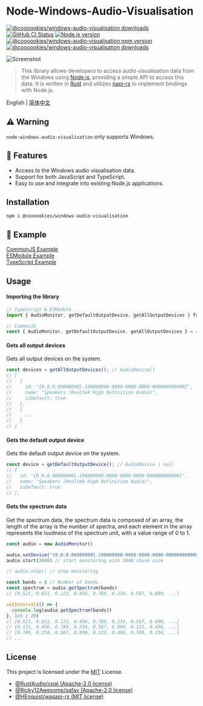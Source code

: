 # Node-Windows-Audio-Visualisation

<a href="https://github.com/LeagueTavern/node-windows-audio-visualisation/issues"><img src="https://img.shields.io/github/issues/LeagueTavern/node-windows-audio-visualisation?style=for-the-badge" alt="@coooookies/windows-audio-visualisation downloads"></a>
<a href="https://github.com/LeagueTavern/node-windows-audio-visualisation/actions"><img alt="GitHub CI Status" src="https://img.shields.io/github/actions/workflow/status/LeagueTavern/node-windows-audio-visualisation/CI.yml?style=for-the-badge"></a>
<a href="https://nodejs.org/en/about/releases/"><img src="https://img.shields.io/node/v/%40coooookies%2Fwindows-audio-visualisation?style=for-the-badge" alt="Node.js version"></a>
<a href="https://www.npmjs.com/package/@coooookies/windows-audio-visualisation"><img src="https://img.shields.io/npm/v/@coooookies/windows-audio-visualisation.svg?style=for-the-badge&sanitize=true" alt="@coooookies/windows-audio-visualisation npm version"></a>
<a href="https://npmcharts.com/compare/@coooookies/windows-audio-visualisation?minimal=true"><img src="https://img.shields.io/npm/dm/@coooookies/windows-audio-visualisation.svg?style=for-the-badge&sanitize=true" alt="@coooookies/windows-audio-visualisation downloads"></a>

![Screenshot](docs/shot1.gif)

> This library allows developers to access audio visualisation data from the Windows using [Node.js](https://nodejs.org/), providing a simple API to access this data. It is written in [Rust](https://www.rust-lang.org/) and utilizes [napi-rs](https://napi.rs/) to implement bindings with Node.js.

English | [简体中文](./README_CN.md)

## ⚠️ Warning

`node-windows-audio-visualisation` only supports Windows.

## 🚀 Features

- Access to the Windows audio visualisation data.
- Support for both JavaScript and TypeScript.
- Easy to use and integrate into existing Node.js applications.

## Installation

```shell
npm i @coooookies/windows-audio-visualisation
```

## 🍊 Example

[CommonJS Example](example/index.js) <br />
[ESModule Example](example/index.mjs) <br />
[TypeScript Example](example/index.ts) <br />

## Usage

#### Importing the library

```Typescript
// Typescript & ESModule
import { AudioMonitor, getDefaultOutputDevice, getAllOutputDevices } from '@coooookies/windows-audio-visualisation';

// CommonJS
const { AudioMonitor, getDefaultOutputDevice, getAllOutputDevices } = require('@coooookies/windows-audio-visualisation');
```

#### Gets all output devices

Gets all output devices on the system.

```Typescript
const devices = getAllOutputDevices(); // AudioDevice[]
// [
//   {
//     id: "{0.0.0.00000000}.{00000000-0000-0000-0000-000000000000}",
//     name: "Speakers (Realtek High Definition Audio)",
//     isDefault: true
//   },
//   {
//     ...
//   }
// ]
```

#### Gets the default output device

Gets the default output device on the system.

```Typescript
const device = getDefaultOutputDevice(); // AudioDevice | null
// {
//   id: "{0.0.0.00000000}.{00000000-0000-0000-0000-000000000000}",
//   name: "Speakers (Realtek High Definition Audio)",
//   isDefault: true
// },
```

#### Gets the spectrum data

Get the spectrum data, the spectrum data is composed of an array, the length of the array is the number of spectra, and each element in the array represents the loudness of the spectrum unit, with a value range of 0 to 1.

```Typescript
const audio = new AudioMonitor()

audio.setDevice("{0.0.0.00000000}.{00000000-0000-0000-0000-000000000000}") // Set the device id
audio.start(2048) // start monitoring with 2048 chunk size

// audio.stop() // stop monitoring

const bands = 8 // Number of bands
const spectrum = audio.getSpectrum(bands)
// [0.521, 0.821, 0.123, 0.456, 0.789, 0.234, 0.567, 0.890, ...]

setInterval(() => {
  console.log(audio.getSpectrum(bands))
}, 1e3 / 20)
// [0.521, 0.821, 0.123, 0.456, 0.789, 0.234, 0.567, 0.890, ...]
// [0.123, 0.456, 0.789, 0.234, 0.567, 0.890, 0.123, 0.456, ...]
// [0.789, 0.234, 0.567, 0.890, 0.123, 0.456, 0.789, 0.234, ...]
// ...
```

## License

This project is licensed under the [MIT](LICENSE) License.

- [@RustAudio/cpal (Apache-2.0 license)](https://github.com/RustAudio/cpal)
- [@Ricky12Awesome/safav (Apache-2.0 license)](https://github.com/Ricky12Awesome/safav)
- [@HEnquist/wasapi-rs (MIT license)](https://github.com/HEnquist/wasapi-rs)